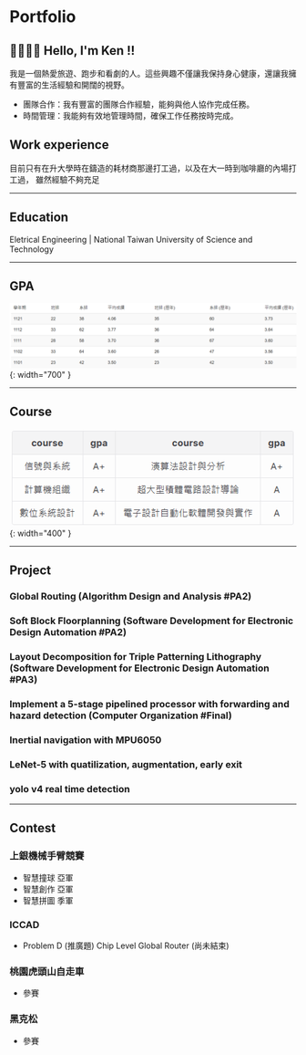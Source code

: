 
# Portfolio

## 👋🏻👋🏻 Hello, I'm Ken !!
我是一個熱愛旅遊、跑步和看劇的人。這些興趣不僅讓我保持身心健康，還讓我擁有豐富的生活經驗和開闊的視野。
- 團隊合作：我有豐富的團隊合作經驗，能夠與他人協作完成任務。
- 時間管理：我能夠有效地管理時間，確保工作任務按時完成。

## Work experience
目前只有在升大學時在鑄造的耗材商那邊打工過，以及在大一時到咖啡廳的內場打工過，
雖然經驗不夠充足

---
## Education 
Eletrical Engineering | National Taiwan University of Science and Technology

---
## GPA
![image](/assets/img/gpa.png){: width="700" }
 
---
## Course
![image](/assets/img/CourseGpa.png){: width="400" }

---
## Project

### Global Routing (Algorithm Design and Analysis #PA2)

### Soft Block Floorplanning (Software Development for Electronic Design Automation #PA2)

### Layout Decomposition for Triple Patterning Lithography (Software Development for Electronic Design Automation #PA3)

### Implement a 5-stage pipelined processor with forwarding and hazard detection (Computer Organization #Final)

### Inertial navigation with MPU6050

### LeNet-5 with quatilization, augmentation, early exit

### yolo v4 real time detection

---
## Contest

### 上銀機械手臂競賽
- 智慧撞球  亞軍
- 智慧創作  亞軍
- 智慧拼圖  季軍

### ICCAD
- Problem D (推廣題)	Chip Level Global Router (尚未結束)

### 桃園虎頭山自走車 
- 參賽

### 黑克松 
- 參賽
